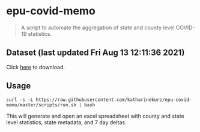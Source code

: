 # epu-covid-memo

> A script to automate the aggregation of state and county level COVID-19 statistics.

<!-- tmpl start -->

## Dataset (last updated Fri Aug 13 12:11:36 2021)

Click [here](https://covid-artifacts.s3.amazonaws.com/records/2021-8-13-121135-covid_artifact.xls) to download.

<!-- tmpl end -->

## Usage

```
curl -s -L https://raw.githubusercontent.com/katharinekurz/epu-covid-memo/master/scripts/run.sh | bash
```

This will generate and open an excel spreadsheet with county and state level statistics, state metadata, and 7 day deltas.